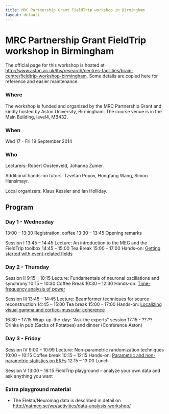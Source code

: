 ```yaml
---
title: MRC Partnership Grant FieldTrip workshop in Birmingham
layout: default
---
```


# MRC Partnership Grant FieldTrip workshop in Birmingham

The official page for this workshop is hosted at <http://www.aston.ac.uk/lhs/research/centres-facilities/brain-centre/fieldtrip-workshop-birmingham>. Some details are copied here for reference and easier maintenance.

### Where

The workshop is funded and organized by the MRC Partnership Grant and kindly hosted by Aston University, Birmingham. The course venue is in the Main Building, level4, MB432.

### When

Wed 17 - Fri 19 September 2014

### Who

Lecturers: Robert Oostenveld, Johanna Zumer.

Additional hands-on tutors: Tzvetan Popov, Hongfang Wang, Simon Hanslmayr.

Local organizers: Klaus Kessler and Ian Holliday.

## Program

### Day 1 - Wednesday

13:00 – 13:30 		 Registration, coffee
13:30 – 13:45 		 Opening remarks

Session I
13:45 – 14:45 	Lecture: An introduction to the MEG and the FieldTrip toolbox
14:45 – 15:00 	Tea Break
15:00 – 17:00 	Hands-on: [Getting started with event-related fields](/tutorial/eventrelatedaveraging)

### Day 2 - Thursday

Session II
9:15 – 10:15		Lecture: Fundamentals of neuronal oscillations and  synchrony
10:15 – 10:30   Coffee Break
10:30 – 12:30		Hands-on: [Time-frequency analysis of power](/tutorial/timefrequencyanalysis)

Session III
13:45 – 14:45		Lecture: Beamformer techniques for source reconstruction
14:45 – 15:00		Tea break
15:00 – 17:00		Hands-on: [Localizing visual gamma and cortico-muscular coherence](/tutorial/beamformingextended)

16:30 – 17:15		Wrap-up-the-day: “Ask the experts” session
17:15 - ??:?? 	Drinks in pub (Sacks of Potatoes) and dinner (Conference Aston)

### Day 3 - Friday

Session IV
9:00 – 10:99		Lecture: Non-parametric randomization techniques
10:00 – 10:15		Coffee break
10:15 – 12:15		Hands-on: [Parametric and non-parametric statistics on ERFs](/tutorial/cluster_permutation_timelock)
12:15 – 13:00		Lunch

Session V
13:00 – 16:15		FieldTrip playground – analyze your own data and ask anything you want

### Extra playground material

-   The Elekta/Neuromag data is described in detail on <http://natmeg.se/wp/activities/data-analysis-workshop/>
